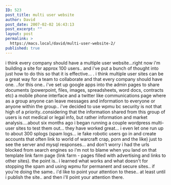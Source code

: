 ```yaml
---
ID: 523
post_title: multi user website
author: David
post_date: 2007-02-02 16:43:13
post_excerpt: ""
layout: post
permalink: >
  https://macs.local/david/multi-user-website-2/
published: true
---
```

i think every company should have a multiple user website...right now i'm building a site for approx 100 users.. and i've put a bunch of thought into just how to do this so that it is effective... . i think multiple user sites can be a great way for a team to collaborate and that every company should have one.    ..for this one.. i've set up google apps into the admin pages to share documents (powerpoint, files, images, spreadsheets, word docs, contracts etc) a mobile phone interface and a twitter like communications page where as a group anyone can leave messages and information to everyone or anyone within the group.. i've decided to use wpmu bc security is not that high of a priority..considering that the information shared from this group of users is not medical or legal info, but rather information and market analysis....about six months ago i began running a couple wordpress multi-user sites to test them out... they have worked great... i even let one run up to about 300 splogs (spam logs... ie fake robotic users go in and create accounts that often link to world of warcraft crap, porn and the like)  just to see the server and mysql responses... and don't worry i had the urls blocked from search engines so i'm not to blame when you land on that template link farm page (link farm - pages filled with advertising and links to other sites).  the point is.. i learned what works and what doesn't for stopping the spam and using wpmu for permanent and secure sites..  if you're doing the same.. i'd like to point your attention to these.. at least until i publish the site.. and then i'll point your attention there. 